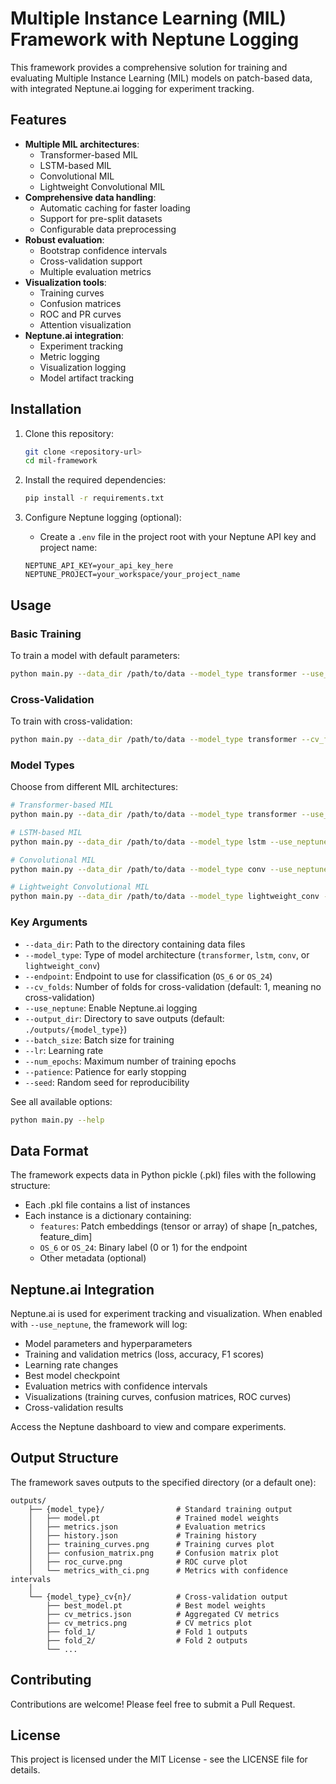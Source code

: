 # Multiple Instance Learning (MIL) Framework with Neptune Logging

This framework provides a comprehensive solution for training and evaluating Multiple Instance Learning (MIL) models on patch-based data, with integrated Neptune.ai logging for experiment tracking.

## Features

- **Multiple MIL architectures**:
  - Transformer-based MIL
  - LSTM-based MIL
  - Convolutional MIL
  - Lightweight Convolutional MIL
- **Comprehensive data handling**:
  - Automatic caching for faster loading
  - Support for pre-split datasets
  - Configurable data preprocessing
- **Robust evaluation**:
  - Bootstrap confidence intervals
  - Cross-validation support
  - Multiple evaluation metrics
- **Visualization tools**:
  - Training curves
  - Confusion matrices
  - ROC and PR curves
  - Attention visualization
- **Neptune.ai integration**:
  - Experiment tracking
  - Metric logging
  - Visualization logging
  - Model artifact tracking

## Installation

1. Clone this repository:
   ```bash
   git clone <repository-url>
   cd mil-framework
   ```

2. Install the required dependencies:
   ```bash
   pip install -r requirements.txt
   ```

3. Configure Neptune logging (optional):
   - Create a `.env` file in the project root with your Neptune API key and project name:
   ```
   NEPTUNE_API_KEY=your_api_key_here
   NEPTUNE_PROJECT=your_workspace/your_project_name
   ```

## Usage

### Basic Training

To train a model with default parameters:

```bash
python main.py --data_dir /path/to/data --model_type transformer --use_neptune
```

### Cross-Validation

To train with cross-validation:

```bash
python main.py --data_dir /path/to/data --model_type transformer --cv_folds 5 --use_neptune
```

### Model Types

Choose from different MIL architectures:

```bash
# Transformer-based MIL
python main.py --data_dir /path/to/data --model_type transformer --use_neptune

# LSTM-based MIL
python main.py --data_dir /path/to/data --model_type lstm --use_neptune

# Convolutional MIL
python main.py --data_dir /path/to/data --model_type conv --use_neptune

# Lightweight Convolutional MIL
python main.py --data_dir /path/to/data --model_type lightweight_conv --use_neptune
```

### Key Arguments

- `--data_dir`: Path to the directory containing data files
- `--model_type`: Type of model architecture (`transformer`, `lstm`, `conv`, or `lightweight_conv`)
- `--endpoint`: Endpoint to use for classification (`OS_6` or `OS_24`)
- `--cv_folds`: Number of folds for cross-validation (default: 1, meaning no cross-validation)
- `--use_neptune`: Enable Neptune.ai logging
- `--output_dir`: Directory to save outputs (default: `./outputs/{model_type}`)
- `--batch_size`: Batch size for training
- `--lr`: Learning rate
- `--num_epochs`: Maximum number of training epochs
- `--patience`: Patience for early stopping
- `--seed`: Random seed for reproducibility

See all available options:

```bash
python main.py --help
```

## Data Format

The framework expects data in Python pickle (.pkl) files with the following structure:

- Each .pkl file contains a list of instances
- Each instance is a dictionary containing:
  - `features`: Patch embeddings (tensor or array) of shape [n_patches, feature_dim]
  - `OS_6` or `OS_24`: Binary label (0 or 1) for the endpoint
  - Other metadata (optional)

## Neptune.ai Integration

Neptune.ai is used for experiment tracking and visualization. When enabled with `--use_neptune`, the framework will log:

- Model parameters and hyperparameters
- Training and validation metrics (loss, accuracy, F1 scores)
- Learning rate changes
- Best model checkpoint
- Evaluation metrics with confidence intervals
- Visualizations (training curves, confusion matrices, ROC curves)
- Cross-validation results

Access the Neptune dashboard to view and compare experiments.

## Output Structure

The framework saves outputs to the specified directory (or a default one):

```
outputs/
    ├── {model_type}/                # Standard training output
    │   ├── model.pt                 # Trained model weights
    │   ├── metrics.json             # Evaluation metrics
    │   ├── history.json             # Training history
    │   ├── training_curves.png      # Training curves plot
    │   ├── confusion_matrix.png     # Confusion matrix plot
    │   ├── roc_curve.png            # ROC curve plot
    │   └── metrics_with_ci.png      # Metrics with confidence intervals
    │
    └── {model_type}_cv{n}/          # Cross-validation output
        ├── best_model.pt            # Best model weights
        ├── cv_metrics.json          # Aggregated CV metrics
        ├── cv_metrics.png           # CV metrics plot
        ├── fold_1/                  # Fold 1 outputs
        ├── fold_2/                  # Fold 2 outputs
        └── ...
```

## Contributing

Contributions are welcome! Please feel free to submit a Pull Request.

## License

This project is licensed under the MIT License - see the LICENSE file for details.
